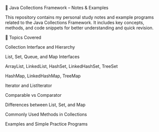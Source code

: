 📘 Java Collections Framework – Notes & Examples

This repository contains my personal study notes and example programs related to the Java Collections Framework.
It includes key concepts, methods, and code snippets for better understanding and quick revision.

🧩 Topics Covered

Collection Interface and Hierarchy

List, Set, Queue, and Map Interfaces

ArrayList, LinkedList, HashSet, LinkedHashSet, TreeSet

HashMap, LinkedHashMap, TreeMap

Iterator and ListIterator

Comparable vs Comparator

Differences between List, Set, and Map

Commonly Used Methods in Collections

Examples and Simple Practice Programs
